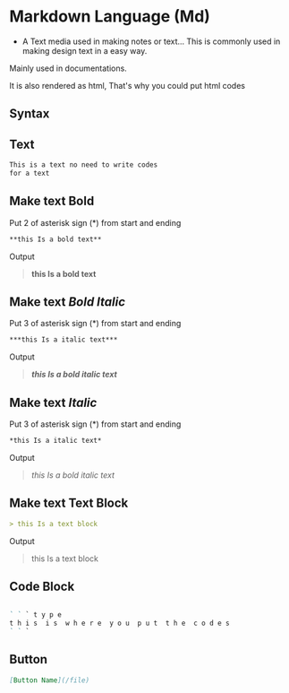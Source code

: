 <link rel="preload" as='style' href="https://actwu.github.io/md.css"/>
<link rel="stylesheet" href="https://actwu.github.io/md.css"/>

# Markdown Language (Md)
- A Text media used in making notes or text...
  This is commonly used in making design text in a easy way.

Mainly used in documentations.

It is also rendered as html,
That's why you could put html codes

## Syntax

## Text
```markdown
This is a text no need to write codes
for a text
```
## Make text **Bold**
Put 2 of asterisk sign (*) from start and ending
```markdown
**this Is a bold text**
```
Output
>
> **this Is a bold text**
>

## Make text ***Bold Italic***
Put 3 of asterisk sign (*) from start and ending
```markdown
***this Is a italic text***
```
Output
> 
> ***this Is a bold italic text***
>

## Make text *Italic*
Put 3 of asterisk sign (*) from start and ending
```markdown
*this Is a italic text*
```
Output
> 
> *this Is a bold italic text*

## Make text Text Block

```markdown
> this Is a text block
```
Output
> 
> this Is a text block
>

## Code Block
```markdown

` ` ` t y p e
t h i s  i s  w h e r e  y o u  p u t  t h e  c o d e s
` ` `
```

## Button
```markdown
[Button Name](/file)
```
